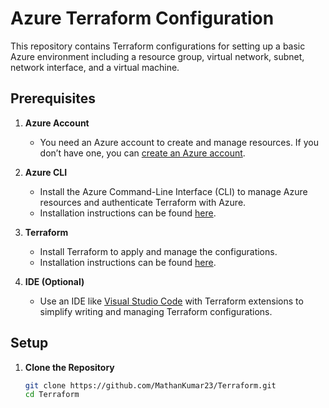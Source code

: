 # Azure Terraform Configuration

This repository contains Terraform configurations for setting up a basic Azure environment including a resource group, virtual network, subnet, network interface, and a virtual machine.

## Prerequisites

1. **Azure Account**
   - You need an Azure account to create and manage resources. If you don’t have one, you can [create an Azure account](https://azure.microsoft.com/en-us/free/).

2. **Azure CLI**
   - Install the Azure Command-Line Interface (CLI) to manage Azure resources and authenticate Terraform with Azure.
   - Installation instructions can be found [here](https://docs.microsoft.com/en-us/cli/azure/install-azure-cli).

3. **Terraform**
   - Install Terraform to apply and manage the configurations.
   - Installation instructions can be found [here](https://learn.hashicorp.com/tutorials/terraform/install-cli).

4. **IDE (Optional)**
   - Use an IDE like [Visual Studio Code](https://code.visualstudio.com/) with Terraform extensions to simplify writing and managing Terraform configurations.

## Setup

1. **Clone the Repository**

   ```bash
   git clone https://github.com/MathanKumar23/Terraform.git
   cd Terraform
